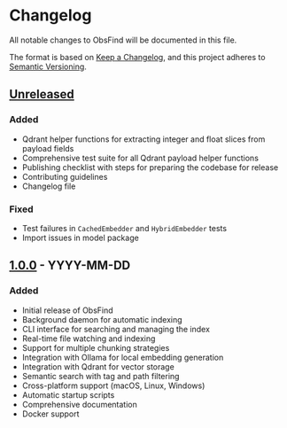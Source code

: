 # Changelog

All notable changes to ObsFind will be documented in this file.

The format is based on [Keep a Changelog](https://keepachangelog.com/en/1.0.0/),
and this project adheres to [Semantic Versioning](https://semver.org/spec/v2.0.0.html).

## [Unreleased]

### Added
- Qdrant helper functions for extracting integer and float slices from payload fields
- Comprehensive test suite for all Qdrant payload helper functions
- Publishing checklist with steps for preparing the codebase for release
- Contributing guidelines
- Changelog file

### Fixed
- Test failures in `CachedEmbedder` and `HybridEmbedder` tests
- Import issues in model package

## [1.0.0] - YYYY-MM-DD

### Added
- Initial release of ObsFind
- Background daemon for automatic indexing
- CLI interface for searching and managing the index
- Real-time file watching and indexing
- Support for multiple chunking strategies
- Integration with Ollama for local embedding generation
- Integration with Qdrant for vector storage
- Semantic search with tag and path filtering
- Cross-platform support (macOS, Linux, Windows)
- Automatic startup scripts
- Comprehensive documentation
- Docker support

[Unreleased]: https://github.com/yourusername/obsfind/compare/v1.0.0...HEAD
[1.0.0]: https://github.com/yourusername/obsfind/releases/tag/v1.0.0